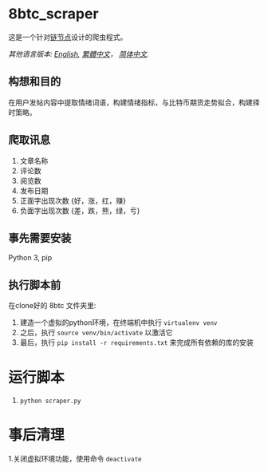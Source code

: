 # 8btc_scraper
这是一个针对[链节点](https://www.chainnode.com/forum-2-1.html)设计的爬虫程式。

*其他语言版本: [English](README.md), [繁體中文](README.zh-tw.md)， [简体中文](README.zh-cn.md).*

## 构想和目的
在用户发帖内容中提取情绪词语，构建情绪指标，与比特币期货走势拟合，构建择时策略。

## 爬取讯息
1. 文章名称
2. 评论数
3. 阅览数
3. 发布日期
4. 正面字出现次数 {好，涨，红，赚}
5. 负面字出现次数 {差，跌，熊，绿，亏}

## 事先需要安装
Python 3, pip

## 执行脚本前
在clone好的 8btc 文件夹里:
1. 建造一个虚拟的python环境，在终端机中执行 `virtualenv venv`
2. 之后，执行  `source venv/bin/activate` 以激活它
3. 最后，执行  `pip install -r requirements.txt` 来完成所有依赖的库的安装

# 运行脚本
1. `python scraper.py`

# 事后清理
1.关闭虚拟环境功能，使用命令  `deactivate`